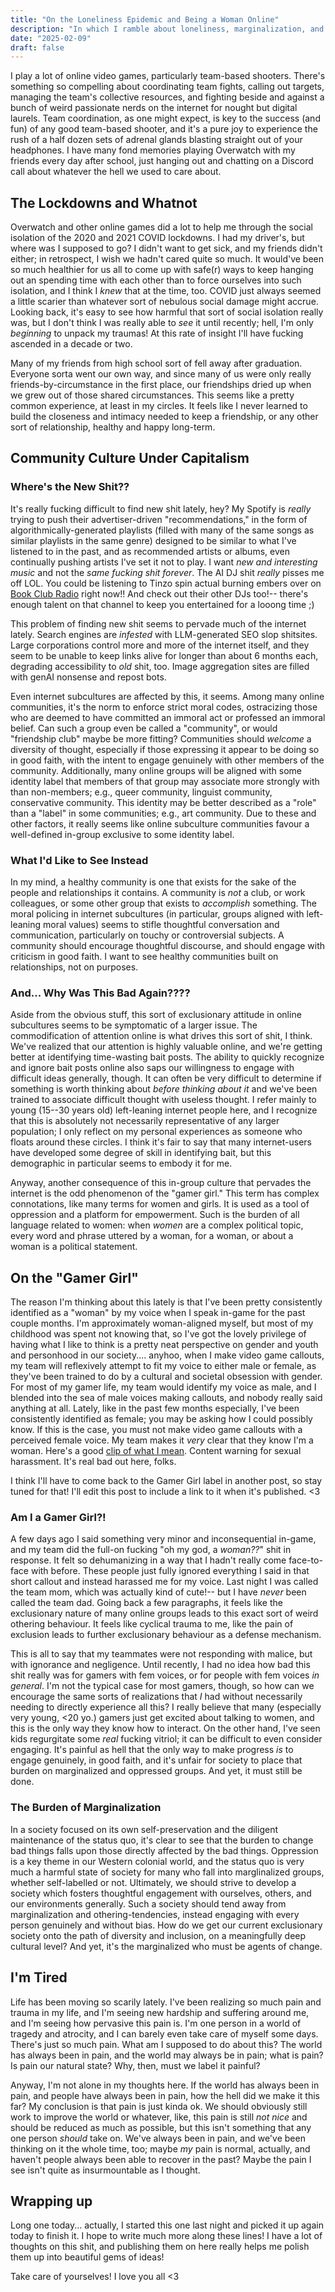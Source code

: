 ```yaml
---
title: "On the Loneliness Epidemic and Being a Woman Online"
description: "In which I ramble about loneliness, marginalization, and my transfem experience with in-game chat"
date: "2025-02-09"
draft: false
---
```


I play a lot of online video games, particularly team-based shooters. There's something so compelling about coordinating team fights, calling out targets, managing the team's collective resources, and fighting beside and against a bunch of weird passionate nerds on the internet for nought but digital laurels. Team coordination, as one might expect, is key to the success (and fun) of any good team-based shooter, and it's a pure joy to experience the rush of a half dozen sets of adrenal glands blasting straight out of your headphones. I have many fond memories playing Overwatch with my friends every day after school, just hanging out and chatting on a Discord call about whatever the hell we used to care about.

## The Lockdowns and Whatnot

Overwatch and other online games did a lot to help me through the social isolation of the 2020 and 2021 COVID lockdowns. I had my driver's, but where was I supposed to go? I didn't want to get sick, and my friends didn't either; in retrospect, I wish we hadn't cared quite so much. It would've been so much healthier for us all to come up with safe(r) ways to keep hanging out an spending time with each other than to force ourselves into such isolation, and I think I *knew* that at the time, too. COVID just always seemed a little scarier than whatever sort of nebulous social damage might accrue. Looking back, it's easy to see how harmful that sort of social isolation really was, but I don't think I was really able to *see* it until recently; hell, I'm only *beginning* to unpack my traumas! At this rate of insight I'll have fucking ascended in a decade or two.

Many of my friends from high school sort of fell away after graduation. Everyone sorta went our own way, and since many of us were only really friends-by-circumstance in the first place, our friendships dried up when we grew out of those shared circumstances. This seems like a pretty common experience, at least in my circles. It feels like I never learned to build the closeness and intimacy needed to keep a friendship, or any other sort of relationship, healthy and happy long-term.

## Community Culture Under Capitalism

### Where's the New Shit??

It's really fucking difficult to find new shit lately, hey? My Spotify is *really* trying to push their advertiser-driven "recommendations," in the form of algorithmically-generated playlists (filled with many of the same songs as similar playlists in the same genre) designed to be similar to what I've listened to in the past, and as recommended artists or albums, even continually pushing artists I've set it not to play. I want *new and interesting music* and not the *same fucking shit forever*. The AI DJ shit *really* pisses me off LOL. You could be listening to Tinzo spin actual burning embers over on [Book Club Radio](https://www.youtube.com/@bookclubradio) right now!! And check out their other DJs too!-- there's enough talent on that channel to keep you entertained for a looong time ;)

This problem of finding new shit seems to pervade much of the internet lately. Search engines are *infested* with LLM-generated SEO slop shitsites. Large corporations control more and more of the internet itself, and they seem to be unable to keep links alive for longer than about 6 months each, degrading accessibility to *old* shit, too. Image aggregation sites are filled with genAI nonsense and repost bots.

Even internet subcultures are affected by this, it seems. Among many online communities, it's the norm to enforce strict moral codes, ostracizing those who are deemed to have committed an immoral act or professed an immoral belief. Can such a group even be called a "community", or would "friendship club" maybe be more fitting? Communities should *welcome* a diversity of thought, especially if those expressing it appear to be doing so in good faith, with the intent to engage genuinely with other members of the community. Additionally, many online groups will be aligned with some identity label that members of that group may associate more strongly with than non-members; e.g., queer community, linguist community, conservative community. This identity may be better described as a "role" than a "label" in some communities; e.g., art community. Due to these and other factors, it really seems like online subculture communities favour a well-defined in-group exclusive to some identity label.

### What I'd Like to See Instead

In my mind, a healthy community is one that exists for the sake of the people and relationships it contains. A community is *not* a club, or work colleagues, or some other group that exists to *accomplish* something. The moral policing in internet subcultures (in particular, groups aligned with left-leaning moral values) seems to stifle thoughtful conversation and communication, particularly on touchy or controversial subjects. A community should encourage thoughtful discourse, and should engage with criticism in good faith. I want to see healthy communities built on relationships, not on purposes.

### And... Why Was This Bad Again????

Aside from the obvious stuff, this sort of exclusionary attitude in online subcultures seems to be symptomatic of a larger issue. The commodification of attention online is what drives this sort of shit, I think. We've realized that our attention is highly valuable online, and we're getting better at identifying time-wasting bait posts. The ability to quickly recognize and ignore bait posts online also saps our willingness to engage with difficult ideas generally, though. It can often be very difficult to determine if something is worth thinking about *before thinking about it* and we've been trained to associate difficult thought with useless thought. I refer mainly to young (15--30 years old) left-leaning internet people here, and I recognize that this is absolutely not necessarily representative of any larger population; I only reflect on my personal experiences as someone who floats around these circles. I think it's fair to say that many internet-users have developed some degree of skill in identifying bait, but this demographic in particular seems to embody it for me.

Anyway, another consequence of this in-group culture that pervades the internet is the odd phenomenon of the "gamer girl." This term has complex connotations, like many terms for women and girls. It is used as a tool of oppression and a platform for empowerment. Such is the burden of all language related to women: when *women* are a complex political topic, every word and phrase uttered by a woman, for a woman, or about a woman is a political statement.

## On the "Gamer Girl"

The reason I'm thinking about this lately is that I've been pretty consistently identified as a "woman" by my voice when I speak in-game for the past couple months. I'm approximately woman-aligned myself, but most of my childhood was spent not knowing that, so I've got the lovely privilege of having what I like to think is a pretty neat perspective on gender and youth and personhood in our society.... anyhoo, when I make video game callouts, my team will reflexively attempt to fit my voice to either male or female, as they've been trained to do by a cultural and societal obsession with gender. For most of my gamer life, my team would identify my voice as male, and I blended into the sea of male voices making callouts, and nobody really said anything at all. Lately, like in the past few months especially, I've been consistently identified as female; you may be asking how I could possibly know. If this is the case, you must not make video game callouts with a perceived female voice. My team makes it *very* clear that they know I'm a woman. Here's a good [clip of what I mean](https://youtu.be/YEOhb8B6rEU). Content warning for sexual harassment. It's real bad out here, folks.

I think I'll have to come back to the Gamer Girl label in another post, so stay tuned for that! I'll edit this post to include a link to it when it's published. <3

### Am I a Gamer Girl?!

A few days ago I said something very minor and inconsequential in-game, and my team did the full-on fucking "oh my god, a *woman??*" shit in response. It felt so dehumanizing in a way that I hadn't really come face-to-face with before. These people just fully ignored everything I said in that short callout and instead harassed me for my voice. Last night I was called the team mom, which was actually kind of cute!-- but I have *never* been called the team dad. Going back a few paragraphs, it feels like the exclusionary nature of many online groups leads to this exact sort of weird othering behaviour. It feels like cyclical trauma to me, like the pain of exclusion leads to further exclusionary behaviour as a defense mechanism.

This is all to say that my teammates were not responding with malice, but with ignorance and negligence. Until recently, I had no idea how bad this shit really was for gamers with fem voices, or for people with fem voices *in general*. I'm not the typical case for most gamers, though, so how can we encourage the same sorts of realizations that *I* had without necessarily needing to directly experience all this? I really believe that many (especially very young, <20 yo.) gamers just get excited about talking to women, and this is the only way they know how to interact. On the other hand, I've seen kids regurgitate some *real* fucking vitriol; it can be difficult to even consider engaging. It's painful as hell that the only way to make progress *is* to engage genuinely, in good faith, and it's unfair for society to place that burden on marginalized and oppressed groups. And yet, it must still be done.

### The Burden of Marginalization

In a society focused on its own self-preservation and the diligent maintenance of the status quo, it's clear to see that the burden to change bad things falls upon those directly affected by the bad things. Oppression is a key theme in our Western colonial world, and the status quo is very much a harmful state of society for many who fall into marglinalized groups, whether self-labelled or not. Ultimately, we should strive to develop a society which fosters thoughtful engagement with ourselves, others, and our environments generally. Such a society should tend away from marginalization and othering-tendencies, instead engaging with every person genuinely and without bias. How do we get our current exclusionary society onto the path of diversity and inclusion, on a meaningfully deep cultural level? And yet, it's the marginalized who must be agents of change.

## I'm Tired

Life has been moving so scarily lately. I've been realizing so much pain and trauma in my life, and I'm seeing new hardship and suffering around me, and I'm seeing how pervasive this pain is. I'm one person in a world of tragedy and atrocity, and I can barely even take care of myself some days. There's just so much pain. What am I supposed to do about this? The world has always been in pain, and the world may always be in pain; what is pain? Is pain our natural state? Why, then, must we label it painful?

Anyway, I'm not alone in my thoughts here. If the world has always been in pain, and people have always been in pain, how the hell did we make it this far? My conclusion is that pain is just kinda ok. We should obviously still work to improve the world or whatever, like, this pain is still *not nice* and should be reduced as much as possible, but this isn't something that any one person *should* take on. We've always been in pain, and we've been thinking on it the whole time, too; maybe *my* pain is normal, actually, and haven't people always been able to recover in the past? Maybe the pain I see isn't quite as insurmountable as I thought.

## Wrapping up

Long one today... actually, I started this one last night and picked it up again today to finish it. I hope to write much more along these lines! I have a lot of thoughts on this shit, and publishing them on here really helps me polish them up into beautiful gems of ideas!

Take care of yourselves! I love you all <3
